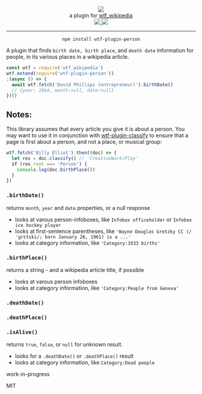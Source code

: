 <div align="center">
  <img src="https://cloud.githubusercontent.com/assets/399657/23590290/ede73772-01aa-11e7-8915-181ef21027bc.png" />

  <div>a plugin for <a href="https://github.com/spencermountain/wtf_wikipedia/">wtf_wikipedia</a></div>
  
  <!-- npm version -->
  <a href="https://npmjs.org/package/wtf-plugin-person">
    <img src="https://img.shields.io/npm/v/wtf-plugin-person.svg?style=flat-square" />
  </a>
  
  <!-- file size -->
  <a href="https://unpkg.com/wtf-plugin-person/builds/wtf-plugin-person.min.js">
    <img src="https://badge-size.herokuapp.com/spencermountain/wtf-plugin-html/master/builds/wtf-plugin-person.min.js" />
  </a>
   <hr/>
</div>

<div align="center">
  <code>npm install wtf-plugin-person</code>
</div>

A plugin that finds `birth date, birth place`, and `death date` information for people, in its various places in a wikipedia article.

```js
const wtf = require('wtf_wikipedia')
wtf.extend(require('wtf-plugin-person'))
;(async () => {
  await wtf.fetch('David Phillips (entrepreneur)').birthDate()
  // {year: 1964, month:null, date:null}
})()
```

## Notes:

This library assumes that every article you give it is about a person. You may want to use it in conjunction with [wtf-plugin-classify](https://github.com/spencermountain/wtf_wikipedia/tree/master/plugins/classify)
to ensure that a page is first about a person, and not a place, or musical group:

```js
wtf.fetch('Billy Elliot').then((doc) => {
  let res = doc.classify() // 'CreativeWork/Play'
  if (res.root === 'Person') {
    console.log(doc.birthPlace())
  }
})
```

### `.birthDate()`

returns `month`, `year` and `date` properties, or a null response

- looks at varous person-infoboxes, like `Infobox officeholder` or `Infobox ice hockey player`
- looks at first-sentence parentheses, like `'Wayne Douglas Gretzky CC (/ˈɡrɛtski/; born January 26, 1961) is a ...'`
- looks at category information, like `'Category:1933 births'`

### `.birthPlace()`

returns a string - and a wikipedia article title, if possible

- looks at varous person infoboxes
- looks at category information, like `'Category:People from Geneva'`

### `.deathDate()`

### `.deathPlace()`

### `.isAlive()`

returns `true`, `false`, or `null` for unknown result.

- looks for a `.deathDate()` or `.deathPlace()` result
- looks at category information, like `Category:Dead people`

work-in-progress

MIT
